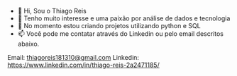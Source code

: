 - 👋 Hi, Sou o Thiago Reis
- 👀 Tenho muito interesse e uma paixão por análise de dados e tecnologia
- 🌱 No momento estou criando projetos utilizando python e SQL
- 📫 Você pode me contatar através do Linkedin ou pelo email descritos abaixo. 

Email: thiagoreis181310@gmail.com
Linkedin: https://www.linkedin.com/in/thiago-reis-2a2471185/

<!---
gustvinhos/gustvinhos is a ✨ special ✨ repository because its `README.md` (this file) appears on your GitHub profile.
You can click the Preview link to take a look at your changes.
--->
